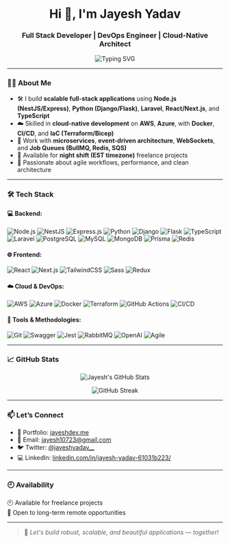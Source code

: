 <h1 align="center">Hi 👋, I'm Jayesh Yadav</h1>
<h3 align="center">Full Stack Developer | DevOps Engineer | Cloud-Native Architect</h3>

<p align="center">
  <img src="https://readme-typing-svg.demolab.com?font=Fira+Code&pause=1000&center=true&width=435&lines=Crafting+Scalable+Web+and+Cloud+Solutions;Freelancer+%7C+Night+Shift+Developer;Let%E2%80%99s+build+something+great+together!" alt="Typing SVG" />
</p>

---

### 🧑‍💻 About Me

- 🛠️ I build **scalable full-stack applications** using **Node.js (NestJS/Express)**, **Python (Django/Flask)**, **Laravel**, **React/Next.js**, and **TypeScript**
- ☁️ Skilled in **cloud-native development** on **AWS**, **Azure**, with **Docker**, **CI/CD**, and **IaC (Terraform/Bicep)**
- 🔁 Work with **microservices**, **event-driven architecture**, **WebSockets**, and **Job Queues (BullMQ, Redis, SQS)**
- 💬 Available for **night shift (EST timezone)** freelance projects  
- 🧠 Passionate about agile workflows, performance, and clean architecture

---

### 🛠️ Tech Stack

#### 💻 Backend:
![Node.js](https://img.shields.io/badge/Node.js-339933?style=for-the-badge&logo=node.js&logoColor=white)
![NestJS](https://img.shields.io/badge/NestJS-E0234E?style=for-the-badge&logo=nestjs&logoColor=white)
![Express.js](https://img.shields.io/badge/Express.js-000000?style=for-the-badge&logo=express&logoColor=white)
![Python](https://img.shields.io/badge/Python-3776AB?style=for-the-badge&logo=python&logoColor=white)
![Django](https://img.shields.io/badge/Django-092E20?style=for-the-badge&logo=django&logoColor=white)
![Flask](https://img.shields.io/badge/Flask-000000?style=for-the-badge&logo=flask&logoColor=white)
![TypeScript](https://img.shields.io/badge/TypeScript-3178C6?style=for-the-badge&logo=typescript&logoColor=white)
![Laravel](https://img.shields.io/badge/Laravel-FC3D20?style=for-the-badge&logo=laravel&logoColor=white)
![PostgreSQL](https://img.shields.io/badge/PostgreSQL-4169E1?style=for-the-badge&logo=postgresql&logoColor=white)
![MySQL](https://img.shields.io/badge/MySQL-00758F?style=for-the-badge&logo=mysql&logoColor=white)
![MongoDB](https://img.shields.io/badge/MongoDB-47A248?style=for-the-badge&logo=mongodb&logoColor=white)
![Prisma](https://img.shields.io/badge/Prisma-2D3748?style=for-the-badge&logo=prisma&logoColor=white)
![Redis](https://img.shields.io/badge/Redis-DC382D?style=for-the-badge&logo=redis&logoColor=white)

#### 🌐 Frontend:
![React](https://img.shields.io/badge/React.js-61DAFB?style=for-the-badge&logo=react&logoColor=black)
![Next.js](https://img.shields.io/badge/Next.js-000000?style=for-the-badge&logo=next.js&logoColor=white)
![TailwindCSS](https://img.shields.io/badge/Tailwind_CSS-38B2AC?style=for-the-badge&logo=tailwind-css&logoColor=white)
![Sass](https://img.shields.io/badge/SASS-hotpink?style=for-the-badge&logo=sass&logoColor=white)
![Redux](https://img.shields.io/badge/Redux-764ABC?style=for-the-badge&logo=redux&logoColor=white)

#### ☁️ Cloud & DevOps:
![AWS](https://img.shields.io/badge/AWS-232F3E?style=for-the-badge&logo=amazon-aws&logoColor=white)
![Azure](https://img.shields.io/badge/Azure-0078D4?style=for-the-badge&logo=microsoft-azure&logoColor=white)
![Docker](https://img.shields.io/badge/Docker-2496ED?style=for-the-badge&logo=docker&logoColor=white)
![Terraform](https://img.shields.io/badge/Terraform-7B42BC?style=for-the-badge&logo=terraform&logoColor=white)
![GitHub Actions](https://img.shields.io/badge/GitHub_Actions-2088FF?style=for-the-badge&logo=github-actions&logoColor=white)
![CI/CD](https://img.shields.io/badge/CI%2FCD-555555?style=for-the-badge&logo=git&logoColor=white)

#### 🧰 Tools & Methodologies:
![Git](https://img.shields.io/badge/Git-F05032?style=for-the-badge&logo=git&logoColor=white)
![Swagger](https://img.shields.io/badge/Swagger-85EA2D?style=for-the-badge&logo=swagger&logoColor=black)
![Jest](https://img.shields.io/badge/Jest-C21325?style=for-the-badge&logo=jest&logoColor=white)
![RabbitMQ](https://img.shields.io/badge/RabbitMQ-FF6600?style=for-the-badge&logo=rabbitmq&logoColor=white)
![OpenAI](https://img.shields.io/badge/OpenAI-412991?style=for-the-badge&logo=openai&logoColor=white)
![Agile](https://img.shields.io/badge/Agile%20Methodology-28A745?style=for-the-badge&logo=scrumalliance&logoColor=white)

---

### 📈 GitHub Stats

<p align="center">
  <img src="https://github-readme-stats.vercel.app/api?username=jayeshyadav&show_icons=true&theme=tokyonight" alt="Jayesh's GitHub Stats" />
</p>

<p align="center">
  <img src="https://github-readme-streak-stats.herokuapp.com/?user=jayeshyadav&theme=tokyonight" alt="GitHub Streak" />
</p>

---

### 📫 Let’s Connect

- 💼 Portfolio: [jayeshdev.me](#)
- 📧 Email: [jayesh10723@gmail.com](mailto:jayesh10723@gmail.com)
- 🐦 Twitter: [@jayeshyadav__](#)
- 💻 LinkedIn: [linkedin.com/in/jayesh-yadav-61031b223/](#)

---

### 🕘 Availability

🕙 Available for freelance projects   
📁 Open to long-term remote opportunities

---

> 🚀 *Let's build robust, scalable, and beautiful applications — together!*
